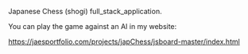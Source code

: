Japanese Chess (shogi) full_stack_application.

You can play the game against an AI in my website:

https://jaesportfolio.com/projects/japChess/jsboard-master/index.html
